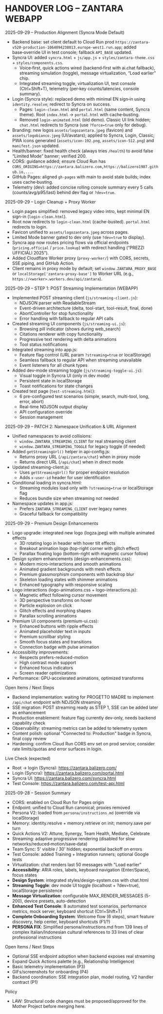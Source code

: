 # HANDOVER LOG – ZANTARA WEBAPP

2025-09-29 – Production Alignment (Syncra Mode Default)
- Backend base: set client default to Cloud Run prod `https://zantara-v520-production-1064094238013.europe-west1.run.app`; added base‑override UI in test console; fallback `API_BASE` updated.
- Syncra UI: added `syncra.html` + `js/app.js` + `styles/zantara-theme.css` + `styles/components.css`.
  - Voice‑first, quick actions wired (backend‑first with ai.chat fallback), streaming simulation (toggle), message virtualization, “Load earlier” chip.
  - Integrated streaming toggle, virtualization UI, test console (Ctrl+Shift+T), telemetry (per‑key counts/latencies, console summary).
- Login (Syncra style): replaced demo with minimal EN sign‑in using `identity.resolve`; redirect to Syncra on success.
  - Pages: `login-clean.html` and `portal.html` (same content, Syncra theme). Root `index.html` → `portal.html` with cache‑busting.
  - Removed `login-animated.html` (old demo). Classic UI link hidden; `chat.html` redirects to Syncra (use `?force=true` only for debug).
- Branding: new logos `assets/logozantara.jpeg` (favicon) and `assets/logobianco.jpeg` (UI/avatars); applied to Syncra, Login, Classic; PWA icons generated (`assets/icon-192.png`, `assets/icon-512.png`) and `manifest.json` updated.
- Health/banner: fixed health check (always tries `/health`) to avoid false “Limited Mode” banner; verified 200.
- CORS: guidance added; ensure Cloud Run has `CORS_ORIGINS=https://zantara.balizero.com,https://balizero1987.github.io,...`.
- GitHub Pages: aligned `gh-pages` with main to avoid stale builds; index uses cache‑busting.
- Telemetry (dev): added concise rolling console summary every 5 calls (counts/avg/p95/last) behind dev flag or `?dev=true`.

2025-09-29 – Login Cleanup + Proxy Worker
- Login pages simplified: removed legacy video intro, kept minimal EN sign-in (`login-clean.html`).
- Root now redirects to `login-clean.html` (cache-busted). `portal.html` redirects to login.
- Favicon unified to `assets/logozantara.jpeg` across pages.
- Limited Mode banner gated to dev only (use `?dev=true` to display).
- Syncra app now routes pricing flows via official endpoints (`pricing.official` / `price.lookup`) with redirect handling (“PREZZI UFFICIALI 2025”).
- Added Cloudflare Worker proxy (`proxy-worker/`) with CORS, secrets, SSE piping, and GitHub Action.
- Client remains in proxy mode by default; set `window.ZANTARA_PROXY_BASE` or `localStorage['zantara-proxy-base']` to Worker URL (e.g., `https://<worker>.workers.dev/api/zantara`).

2025-09-29 – STEP 1: POST Streaming Implementation (WEBAPP)
- Implemented POST streaming client (`js/streaming-client.js`):
  - NDJSON parser with ReadableStream
  - Event-driven architecture (delta, tool-start, tool-result, final, done)
  - AbortController for stop functionality
  - Error handling with fallback to regular API calls
- Created streaming UI components (`js/streaming-ui.js`):
  - Browsing pill indicator (shows during web_search)
  - Citations renderer with copy functionality
  - Progressive text rendering with delta animations
  - Tool status notifications
- Integrated streaming into app.js:
  - Feature flag control (URL param `?streaming=true` or localStorage)
  - Seamless fallback to regular API when streaming unavailable
  - Event listeners for all chunk types
- Added dev-mode streaming toggle (`js/streaming-toggle-ui.js`):
  - Visual toggle in Syncra UI (only in dev mode)
  - Persistent state in localStorage
  - Toast notifications for state changes
- Created test page (`test-streaming.html`):
  - 6 pre-configured test scenarios (simple, search, multi-tool, long, error, abort)
  - Real-time NDJSON output display
  - API configuration override
  - Session management

2025-09-29 – PATCH 2: Namespace Unification & URL Alignment
- Unified namespaces to avoid collisions:
  - `window.ZANTARA_STREAMING_CLIENT` for real streaming client
  - `window.ZANTARA_STREAMING_TOGGLE` for legacy toggle (if needed)
- Added `getStreamingUrl()` helper in api-config.js:
  - Returns proxy URL (`/api/zantara/chat`) when in proxy mode
  - Returns direct URL (`/api/chat`) when in direct mode
- Updated streaming-client.js:
  - Uses `getStreamingUrl()` for proper endpoint resolution
  - Adds `x-user-id` header for user identification
- Conditional loading in syncra.html:
  - Streaming modules load only with `?streaming=true` or localStorage flag
  - Reduces bundle size when streaming not needed
- Namespace updates in app.js:
  - Prefers `ZANTARA_STREAMING_CLIENT` over legacy names
  - Graceful fallback for compatibility

2025-09-29 – Premium Design Enhancements
- Logo upgrade: integrated new logo (logza.jpeg) with multiple animated effects
  - 3D rotating logo in header with hover tilt effects
  - Breakout animation logo (top-right corner with glitch effect)
  - Parallax floating logo (bottom-right with magnetic cursor follow)
- Design system enhancements (design-enhancements.css):
  - Modern micro-interactions and smooth animations
  - Animated gradient backgrounds with mesh effects
  - Premium glassmorphism components with backdrop blur
  - Skeleton loading states with shimmer animations
  - Enhanced typography with responsive scaling
- Logo interactions (logo-animations.css + logo-interactions.js):
  - Magnetic effect following cursor movement
  - 3D perspective transforms on hover
  - Particle explosion on click
  - Glitch effects and morphing shapes
  - Parallax scrolling animations
- Premium UI components (premium-ui.css):
  - Enhanced buttons with ripple effects
  - Animated placeholder text in inputs
  - Premium scrollbar styling
  - Smooth focus states and transitions
  - Connection badge with pulse animation
- Accessibility improvements:
  - Respects prefers-reduced-motion
  - High contrast mode support
  - Enhanced focus indicators
  - Screen reader optimizations
- Performance: GPU-accelerated animations, optimized transforms

Open Items / Next Steps
- Backend implementation: waiting for PROGETTO MADRE to implement `/api/chat` endpoint with NDJSON streaming
- SSE migration: POST streaming ready as STEP 1, SSE can be added later as enhancement
- Production enablement: feature flag currently dev-only, needs backend capability check
- Observability: streaming metrics can be added to telemetry system
- Content polish: optional "Connected to: Production" badge in Syncra, final copy review
- Hardening: confirm Cloud Run CORS env set on prod service; consider rate limits/quotas and error surfaces in login.

Live Check (expected)
- Root → login (Syncra): https://zantara.balizero.com/
- Login (Syncra): https://zantara.balizero.com/portal.html
- Syncra UI: https://zantara.balizero.com/syncra.html
- Test Console: https://zantara.balizero.com/test-api.html

2025-09-28 – Session Summary
- CORS: enabled on Cloud Run for Pages origin
- Endpoint: unified to Cloud Run canonical; proxies removed
- Persona V2: loaded from `persona/instructions.md` (override via localStorage)
- Memory: identity.resolve + memory.retrieve on init; memory.save per turn
- Quick Actions V2: Attune, Synergy, Team Health, Mediate, Celebrate
- Streaming: adaptive progressive rendering (disabled for slow networks/reduced‑motion/save‑data)
- Team Sync: 5' visible / 30' hidden; exponential backoff on errors
- Test Console: added Training + Integration runners; optional Google tests
- Virtualization: chat renders last 50 messages with "Load earlier"
- **Accessibility**: ARIA roles, labels, keyboard navigation (Enter/Space), focus states
- **Design System**: integrated styles/design-system.css with chat.html
- **Streaming Toggle**: dev mode UI toggle (localhost + ?dev=true), localStorage persistence
- **Message Virtualization**: configurable MAX_RENDER_MESSAGES (5-200), device presets, auto-detection
- **Enhanced Test Console**: 8 automated test scenarios, performance metrics, mock server, keyboard shortcut (Ctrl+Shift+T)
- **Complete Onboarding System**: Welcome flow (6 steps), smart feature discovery, help center, keyboard shortcuts (F1/?)
- **PERSONA FIX**: Simplified persona/instructions.md from 139 lines of complex Italian/Indonesian cultural references to 33 lines of clear professional instructions

Open Items / Next Steps
- Optional SSE endpoint adoption when backend exposes real streaming
- Expand Quick Actions palette (e.g., Relationship Intelligence)
- Basic telemetry implementation (P3)
- GIFs/screenshots for onboarding (P4)
- Backend coordination: SSE integration plan, model routing, V2 handler contract (P1)

Policy
- LAW: Structural code changes must be proposed/approved for the Mother Project before merging here.
